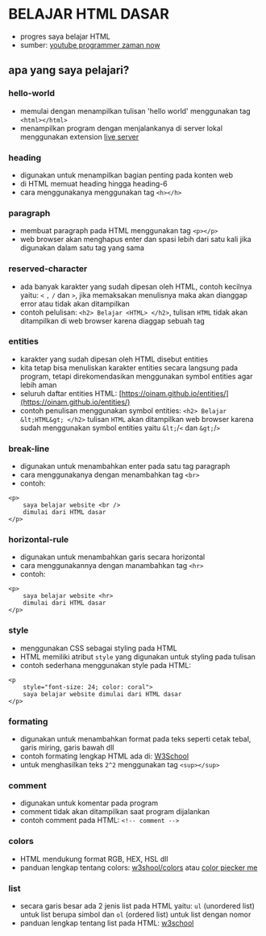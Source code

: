# BELAJAR HTML DASAR

- progres saya belajar HTML
- sumber: [youtube programmer zaman now](https://www.youtube.com/watch?v=hMDJyb7VkYw&t=1856s)

## apa yang saya pelajari?

### hello-world

- memulai dengan menampilkan tulisan 'hello world' menggunakan tag `<html></html>`
- menampilkan program dengan menjalankanya di server lokal menggunakan extension [live server](https://marketplace.visualstudio.com/items?itemName=ritwickdey.LiveServer)

### heading

- digunakan untuk menampilkan bagian penting pada konten web
- di HTML memuat heading hingga heading-6
- cara menggunakanya menggunakan tag `<h></h>`

### paragraph

- membuat paragraph pada HTML menggunakan tag `<p></p>`
- web browser akan menghapus enter dan spasi lebih dari satu kali jika digunakan dalam satu tag yang sama

### reserved-character

- ada banyak karakter yang sudah dipesan oleh HTML, contoh kecilnya yaitu: `<` `,` `/` dan `>`, jika memaksakan menulisnya maka akan dianggap error atau tidak akan ditampilkan
- contoh pelulisan: `<h2> Belajar <HTML> </h2>`, tulisan `HTML` tidak akan ditampilkan di web browser karena diaggap sebuah tag

### entities

- karakter yang sudah dipesan oleh HTML disebut entities
- kita tetap bisa menuliskan karakter entities secara langsung pada program, tetapi direkomendasikan menggunakan symbol entities agar lebih aman
- seluruh daftar entities HTML: [https://oinam.github.io/entities/](https://oinam.github.io/entities/)
- contoh penulisan menggunakan symbol entities: `<h2> Belajar &lt;HTML&gt; </h2>` tulisan `HTML` akan ditampilkan web browser karena sudah menggunakan symbol entities yaitu `&lt;`/`<` dan `&gt;`/`>`

### break-line

- digunakan untuk menambahkan enter pada satu tag paragraph
- cara menggunakanya dengan menambahkan tag `<br>`
- contoh:

```
<p>
    saya belajar website <br />
    dimulai dari HTML dasar
</p>
```

### horizontal-rule

- digunakan untuk menambahkan garis secara horizontal
- cara menggunakannya dengan manambahkan tag `<hr>`
- contoh:

```
<p>
    saya belajar website <hr>
    dimulai dari HTML dasar
</p>
```

### style

- menggunakan CSS sebagai styling pada HTML
- HTML memiliki atribut `style` yang digunakan untuk styling pada tulisan
- contoh sederhana menggunakan style pada HTML:

```
<p
    style="font-size: 24; color: coral">
    saya belajar website dimulai dari HTML dasar
</p>
```

### formating

- digunakan untuk menambahkan format pada teks seperti cetak tebal, garis miring, garis bawah dll
- contoh formating lengkap HTML ada di: [W3School](https://www.w3schools.com/html/html_formatting.asp)
- untuk menghasilkan teks `2^2` menggunakan tag `<sup></sup>`

### comment

- digunakan untuk komentar pada program
- comment tidak akan ditampilkan saat program dijalankan
- contoh comment pada HTML: `<!-- comment -->`

### colors

- HTML mendukung format RGB, HEX, HSL dll
- panduan lengkap tentang colors: [w3shool/colors](https://www.w3schools.com/colors/default.asp) atau [color piecker me](https://colorpicker.me)

### list

- secara garis besar ada 2 jenis list pada HTML yaitu: `ul` (unordered list) untuk list berupa simbol dan `ol` (ordered list) untuk list dengan nomor
- panduan lengkap tentang list pada HTML: [w3school](https://www.w3schools.com/html/html_lists.asp)

